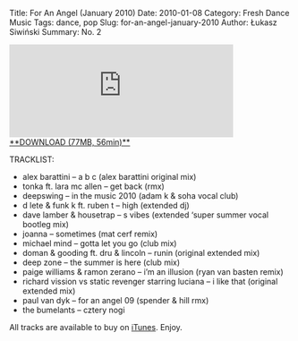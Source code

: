 Title: For An Angel (January 2010)
Date: 2010-01-08
Category: Fresh Dance Music
Tags: dance, pop
Slug: for-an-angel-january-2010
Author: Łukasz Siwiński
Summary: No. 2

<iframe width="400" height="166" scrolling="no" frameborder="no" src="http://w.soundcloud.com/player?url=http%3A%2F%2Fapi.soundcloud.com%2Ftracks%2F1381204&auto_play=false&show_artwork=false&color=ff7700"></iframe>
<a href ="https://drive.google.com/file/d/0B_4_ynm06YZIcC1JNWxzMjFLQmc/edit?usp=sharing" 
    title="Fresh Dance Music - For An Angel (January 2010)" target="_blank">
**DOWNLOAD (77MB, 56min)**
</a>

TRACKLIST:  

* alex barattini – a b c (alex barattini original mix)
* tonka ft. lara mc allen – get back (rmx)
* deepswing – in the music 2010 (adam k & soha vocal club)
* d lete & funk k ft. ruben t – high (extended dj)
* dave lamber & housetrap – s vibes (extended ‘super summer vocal bootleg mix)
* joanna – sometimes (mat cerf remix)
* michael mind – gotta let you go (club mix)
* doman & gooding ft. dru & lincoln – runin (original extended mix)
* deep zone – the summer is here (club mix)
* paige williams & ramon zerano – i’m an illusion (ryan van basten remix)
* richard vission vs static revenger starring luciana – i like that (original extended mix)
* paul van dyk – for an angel 09 (spender & hill rmx)
* the bumelants – cztery nogi

All tracks are available to buy on <a href="http://itunes.apple.com/pl/" target="_blank">iTunes</a>.
Enjoy.